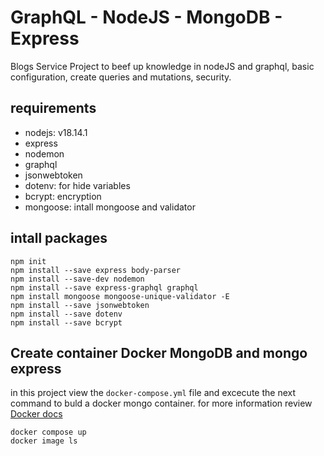 # GraphQL - NodeJS - MongoDB - Express

Blogs Service Project to beef up knowledge in nodeJS and graphql, basic configuration, create queries and mutations, security.

## requirements

- nodejs: v18.14.1
- express
- nodemon
- graphql
- jsonwebtoken
- dotenv: for hide variables
- bcrypt: encryption
- mongoose: intall mongoose and validator

## intall packages

```
npm init
npm install --save express body-parser
npm install --save-dev nodemon
npm install --save express-graphql graphql
npm install mongoose mongoose-unique-validator -E
npm install --save jsonwebtoken
npm install --save dotenv
npm install --save bcrypt
```

## Create container Docker MongoDB and mongo express

in this project view the `docker-compose.yml` file and excecute the next command to buld a docker mongo container.
for more information review [Docker docs](https://docs.docker.com/compose/gettingstarted/)

```
docker compose up
docker image ls
```
